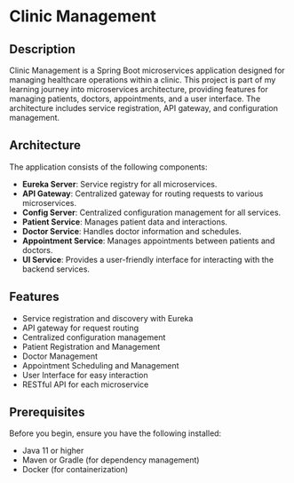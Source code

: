 # Clinic Management

## Description
Clinic Management is a Spring Boot microservices application designed for managing healthcare operations within a clinic. This project is part of my learning journey into microservices architecture, providing features for managing patients, doctors, appointments, and a user interface. The architecture includes service registration, API gateway, and configuration management.

## Architecture
The application consists of the following components:
- **Eureka Server**: Service registry for all microservices.
- **API Gateway**: Centralized gateway for routing requests to various microservices.
- **Config Server**: Centralized configuration management for all services.
- **Patient Service**: Manages patient data and interactions.
- **Doctor Service**: Handles doctor information and schedules.
- **Appointment Service**: Manages appointments between patients and doctors.
- **UI Service**: Provides a user-friendly interface for interacting with the backend services.

## Features
- Service registration and discovery with Eureka
- API gateway for request routing
- Centralized configuration management
- Patient Registration and Management
- Doctor Management
- Appointment Scheduling and Management
- User Interface for easy interaction
- RESTful API for each microservice

## Prerequisites
Before you begin, ensure you have the following installed:
- Java 11 or higher
- Maven or Gradle (for dependency management)
- Docker (for containerization)
